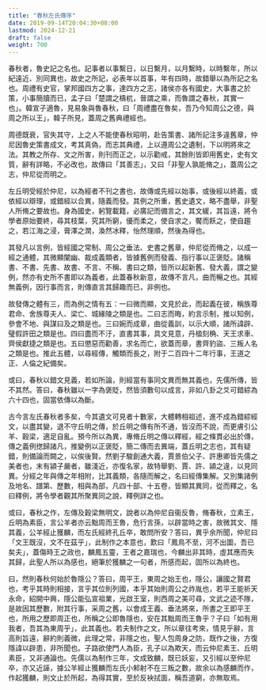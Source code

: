 ```yaml
---
title: "春秋左氏傳序"
date: 2019-09-14T20:04:30+08:00
lastmod: 2024-12-21
draft: false
weight: 700
---
```



春秋者，魯史記之名也。記事者以事繫日，以日繫月，以月繫時，以時繫年，所以紀遠近、別同異也，故史之所記，必表年以首事，年有四時，故錯舉以為所記之名也。周禮有史官，掌邦國四方之事，達四方之志，諸侯亦各有國史，大事書之於策，小事簡牘而已，孟子曰「楚謂之檮杌，晉謂之乘，而魯謂之春秋，其實一也」。韓宣子適魯，見易象與魯春秋，曰「周禮盡在魯矣，吾乃今知周公之德，與周之所以王」，韓子所見，蓋周之舊典禮經也。

周德既衰，官失其守，上之人不能使春秋昭明，赴告策書、諸所記注多違舊章，仲尼因魯史策書成文，考其真偽，而志其典禮，上以遵周公之遺制，下以明將來之法。其教之所存、文之所害，則刊而正之，以示勸戒，其餘則皆即用舊史，史有文質，辭有詳略，不必改也，故傳曰「其善志」，又曰「非聖人孰能脩之」，蓋周公之志，仲尼從而明之。

左丘明受經於仲尼，以為經者不刊之書也，故傳或先經以始事，或後經以終義，或依經以辯理，或錯經以合異，隨義而發。其例之所重，舊史遺文，略不盡舉，非聖人所脩之要故也。身為國史，躬覽載籍，必廣記而備言之，其文緩，其旨遠，將令學者原始要終，尋其枝葉，究其所窮，優而柔之，使自求之，饜而飫之，使自趨之，若江海之浸，膏澤之潤，渙然冰釋，怡然理順，然後為得也。

其發凡以言例，皆經國之常制、周公之垂法、史書之舊章，仲尼從而脩之，以成一經之通體，其微顯闡幽、裁成義類者，皆據舊例而發義、指行事以正褒貶。諸稱書、不書、先書、故書、不言、不稱、書曰之類，皆所以起新舊、發大義，謂之變例，然亦有史所不書即以為義者，此蓋春秋新意，故傳不言凡，曲而暢之也。其經無義例，因行事而言，則傳直言其歸趣而已，非例也。

故發傳之體有三，而為例之情有五：一曰微而顯，文見於此，而起義在彼，稱族尊君命、舍族尊夫人、梁亡、城緣陵之類是也。二曰志而晦，約言示制，推以知例，參會不地、與謀曰及之類是也。三曰婉而成章，曲從義訓，以示大順，諸所諱辟、璧假許田之類是也。四曰盡而不汙，直書其事，具文見意，丹楹刻桷、天王求車、齊侯獻捷之類是也。五曰懲惡而勸善，求名而亡，欲蓋而章，書齊豹盜、三叛人名之類是也。推此五體，以尋經傳，觸類而長之，附于二百四十二年行事，王道之正、人倫之紀備矣。

或曰，春秋以錯文見義，若如所論，則經當有事同文異而無其義也，先儒所傳，皆不其然。答曰，春秋雖以一字為褒貶，然皆須數句以成言，非如八卦之爻可錯綜為六十四也，固當依傳以為斷。

古今言左氏春秋者多矣，今其遺文可見者十數家，大體轉相祖述，進不成為錯綜經文，以盡其變，退不守丘明之傳，於丘明之傳有所不通，皆沒而不說，而更膚引公羊、穀梁，適足自亂。預今所以為異，專脩丘明之傳以釋經，經之條貫必出於傳，傳之義例揔歸諸凡，推變例以正褒貶，簡二傳而去異端，蓋丘明之志也，其有疑錯，則備論而闕之，以俟後賢。然劉子駿創通大義，賈景伯父子、許惠卿皆先儒之美者也，末有潁子嚴者，雖淺近，亦復名家，故特舉劉、賈、許、潁之違，以見同異。分經之年與傳之年相附，比其義類，各隨而解之，名曰經傳集解。又別集諸例及地名、譜第、歷數，相與為部，凡四十部、十五卷，皆顯其異同，從而釋之，名曰釋例，將令學者觀其所聚異同之說，釋例詳之也。

或曰，春秋之作，左傳及穀梁無明文，說者以為仲尼自衞反魯，脩春秋，立素王，丘明為素臣，言公羊者亦云黜周而王魯，危行言孫，以辟當時之害，故微其文、隱其義，公羊經止獲麟，而左氏經終孔丘卒，敢問所安？答曰，異乎余所聞，仲尼曰「文王既沒，文不在茲乎」，此制作之本意也，歎曰「鳳鳥不至，河不出圖，吾已矣夫」，蓋傷時王之政也，麟鳳五靈，王者之嘉瑞也，今麟出非其時，虛其應而失其歸，此聖人所以為感也，絕筆於獲麟之一句者，所感而起，固所以為終也。

曰，然則春秋何始於魯隱公？答曰，周平王，東周之始王也，隱公，讓國之賢君也，考乎其時則相接，言乎其位則列國，本乎其始則周公之祚胤也，若平王能祈天永命，紹開中興，隱公能弘宣祖業，光啟王室，則西周之美可尋，文武之迹不隊，是故因其歷數，附其行事，采周之舊，以會成王義、垂法將來，所書之王即平王也，所用之歷即周正也，所稱之公即魯隱也，安在其黜周而王魯乎？子曰「如有用我者，吾其為東周乎」，此其義也。若夫制作之文，所以章往考來，情見乎辭，言高則旨遠，辭約則義微，此理之常，非隱之也，聖人包周身之防，既作之後，方復隱諱以辟患，非所聞也。子路欲使門人為臣，孔子以為欺天，而云仲尼素王、丘明素臣，又非通論也。先儒以為制作三年，文成致麟，既已妖妄，又引經以至仲尼卒，亦又近誣，據公羊經止獲麟而左氏小邾射不在三叛之數，故余以為感麟而作，作起獲麟，則文止於所起，為得其實，至於反袂拭面，稱吾道窮，亦無取焉。